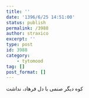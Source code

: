 ```yaml
---
title: ''
date: '1396/6/25 14:51:00'
status: publish
permalink: /3988
author: straxico
excerpt: ''
type: post
id: 3988
category:
    - tytomood
tag: []
post_format: []
---
```

کوه دیگر صنمی با دل فرهاد، نداشت